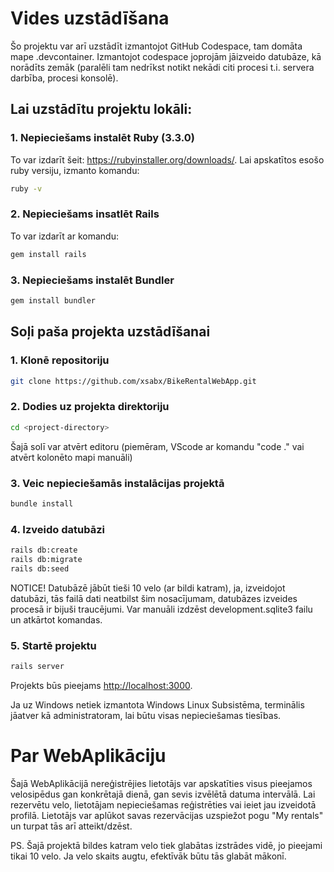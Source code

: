 # Vides uzstādīšana
Šo projektu var arī uzstādīt izmantojot GitHub Codespace, tam domāta mape .devcontainer. Izmantojot codespace joprojām jāizveido datubāze, kā norādīts zemāk (paralēli tam nedrīkst notikt nekādi citi procesi t.i. servera darbība, procesi konsolē).

## Lai uzstādītu projektu lokāli:
### 1. Nepieciešams instalēt Ruby (3.3.0)
To var izdarīt šeit: https://rubyinstaller.org/downloads/.
Lai apskatītos esošo ruby versiju, izmanto komandu:
```bash
ruby -v
```

### 2. Nepieciešams insatlēt Rails
To var izdarīt ar komandu:
```bash
gem install rails
```

### 3. Nepieciešams instalēt Bundler
```bash
gem install bundler
```

## Soļi paša projekta uzstādīšanai

### 1. Klonē repositoriju
```bash
git clone https://github.com/xsabx/BikeRentalWebApp.git
```

### 2. Dodies uz projekta direktoriju 
```bash
cd <project-directory>
```
Šajā solī var atvērt editoru (piemēram, VScode ar komandu "code ." vai atvērt kolonēto mapi manuāli)

### 3. Veic nepieciešamās instalācijas projektā
```bash
bundle install
```

### 4. Izveido datubāzi
```bash
rails db:create
rails db:migrate
rails db:seed
```
NOTICE! Datubāzē jābūt tieši 10 velo (ar bildi katram), ja, izveidojot datubāzi, tās failā dati neatbilst šim nosacījumam, datubāzes izveides procesā ir bijuši traucējumi. Var manuāli izdzēst development.sqlite3 failu un atkārtot komandas.

### 5. Startē projektu
```bash
rails server
```

Projekts būs pieejams [http://localhost:3000](http://localhost:3000).

Ja uz Windows netiek izmantota Windows Linux Subsistēma, terminālis jāatver kā administratoram, lai būtu visas nepieciešamas tiesības.


# Par WebAplikāciju

Šajā WebAplikācijā nereģistrējies lietotājs var apskatīties visus pieejamos velosipēdus gan konkrētajā dienā, gan sevis izvēlētā datuma intervālā. Lai rezervētu velo, lietotājam nepieciešamas reģistrēties vai ieiet jau izveidotā  profilā. Lietotājs var aplūkot savas rezervācijas uzspiežot pogu "My rentals" un turpat tās arī atteikt/dzēst.

PS. Šajā projektā bildes katram velo tiek glabātas izstrādes vidē, jo pieejami tikai 10 velo. Ja velo skaits augtu, efektīvāk būtu tās glabāt mākonī.





